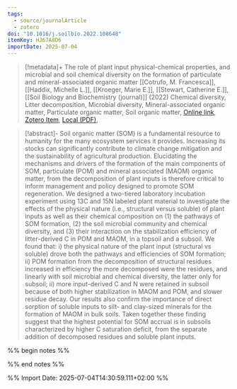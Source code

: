 ```yaml
---
tags:
  - source/journalArticle
  - zotero
doi: "10.1016/j.soilbio.2022.108648"
itemKey: HJ67A8D6
importDate: 2025-07-04
---
```

>[!metadata]+
> The role of plant input physical-chemical properties, and microbial and soil chemical diversity on the formation of particulate and mineral-associated organic matter
> [[Cotrufo, M. Francesca]], [[Haddix, Michelle L.]], [[Kroeger, Marie E.]], [[Stewart, Catherine E.]], 
> [[Soil Biology and Biochemistry (journal)]] (2022)
> Chemical diversity, Litter decomposition, Microbial diversity, Mineral-associated organic matter, Particulate organic matter, Soil organic matter, 
> [Online link](https://www.sciencedirect.com/science/article/pii/S0038071722001055), [Zotero Item](zotero://select/library/items/HJ67A8D6), [Local (PDF)](file://C:/Users/aburg/Documents/references/zotero/storage/Y3FEYIFI/Cotrufo2022_RolePlant.pdf), 

>[!abstract]-
>Soil organic matter (SOM) is a fundamental resource to humanity for the many ecosystem services it provides. Increasing its stocks can significantly contribute to climate change mitigation and the sustainability of agricultural production. Elucidating the mechanisms and drivers of the formation of the main components of SOM, particulate (POM) and mineral associated (MAOM) organic matter, from the decomposition of plant inputs is therefore critical to inform management and policy designed to promote SOM regeneration. We designed a two-tiered laboratory incubation experiment using 13C and 15N labeled plant material to investigate the effects of the physical nature (i.e., structural versus soluble) of plant inputs as well as their chemical composition on (1) the pathways of SOM formation, (2) the soil microbial community and chemical diversity, and (3) their interaction on the stabilization efficiency of litter-derived C in POM and MAOM, in a topsoil and a subsoil. We found that: i) the physical nature of the plant input (structural vs soluble) drove both the pathways and efficiencies of SOM formation; ii) POM formation from the decomposition of structural residues increased in efficiency the more decomposed were the residues, and linearly with soil microbial and chemical diversity, the latter only for subsoil; ii) more input-derived C and N were retained in subsoil because of both higher stabilization in MAOM and POM, and slower residue decay. Our results also confirm the importance of direct sorption of soluble inputs to silt- and clay-sized minerals for the formation of MAOM in bulk soils. Taken together these finding suggest that the highest potential for SOM accrual is in subsoils characterized by higher C saturation deficit, from the separate addition of decomposed residues and soluble plant inputs.

%% begin notes %%

%% end notes %%

%% Import Date: 2025-07-04T14:30:59.111+02:00 %%
